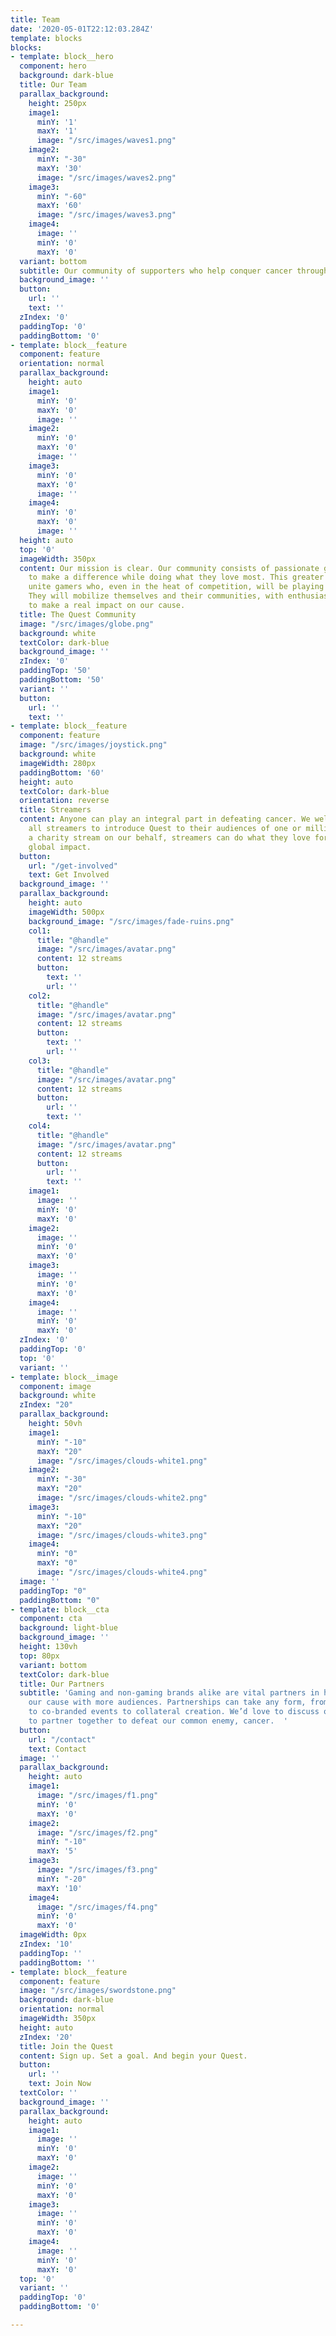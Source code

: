 ```yaml
---
title: Team
date: '2020-05-01T22:12:03.284Z'
template: blocks
blocks:
- template: block__hero
  component: hero
  background: dark-blue
  title: Our Team
  parallax_background:
    height: 250px
    image1:
      minY: '1'
      maxY: '1'
      image: "/src/images/waves1.png"
    image2:
      minY: "-30"
      maxY: '30'
      image: "/src/images/waves2.png"
    image3:
      minY: "-60"
      maxY: '60'
      image: "/src/images/waves3.png"
    image4:
      image: ''
      minY: '0'
      maxY: '0'
  variant: bottom
  subtitle: Our community of supporters who help conquer cancer through gaming
  background_image: ''
  button:
    url: ''
    text: ''
  zIndex: '0'
  paddingTop: '0'
  paddingBottom: '0'
- template: block__feature
  component: feature
  orientation: normal
  parallax_background:
    height: auto
    image1:
      minY: '0'
      maxY: '0'
      image: ''
    image2:
      minY: '0'
      maxY: '0'
      image: ''
    image3:
      minY: '0'
      maxY: '0'
      image: ''
    image4:
      minY: '0'
      maxY: '0'
      image: ''
  height: auto
  top: '0'
  imageWidth: 350px
  content: Our mission is clear. Our community consists of passionate gamers, eager
    to make a difference while doing what they love most. This greater purpose will
    unite gamers who, even in the heat of competition, will be playing as one team.
    They will mobilize themselves and their communities, with enthusiasm and pride,
    to make a real impact on our cause.
  title: The Quest Community
  image: "/src/images/globe.png"
  background: white
  textColor: dark-blue
  background_image: ''
  zIndex: '0'
  paddingTop: '50'
  paddingBottom: '50'
  variant: ''
  button:
    url: ''
    text: ''
- template: block__feature
  component: feature
  image: "/src/images/joystick.png"
  background: white
  imageWidth: 280px
  paddingBottom: '60'
  height: auto
  textColor: dark-blue
  orientation: reverse
  title: Streamers
  content: Anyone can play an integral part in defeating cancer. We welcome any and
    all streamers to introduce Quest to their audiences of one or millions. By hosting
    a charity stream on our behalf, streamers can do what they love for a lasting
    global impact.
  button:
    url: "/get-involved"
    text: Get Involved
  background_image: ''
  parallax_background:
    height: auto
    imageWidth: 500px
    background_image: "/src/images/fade-ruins.png"
    col1:
      title: "@handle"
      image: "/src/images/avatar.png"
      content: 12 streams
      button:
        text: ''
        url: ''
    col2:
      title: "@handle"
      image: "/src/images/avatar.png"
      content: 12 streams
      button:
        text: ''
        url: ''
    col3:
      title: "@handle"
      image: "/src/images/avatar.png"
      content: 12 streams
      button:
        url: ''
        text: ''
    col4:
      title: "@handle"
      image: "/src/images/avatar.png"
      content: 12 streams
      button:
        url: ''
        text: ''
    image1:
      image: ''
      minY: '0'
      maxY: '0'
    image2:
      image: ''
      minY: '0'
      maxY: '0'
    image3:
      image: ''
      minY: '0'
      maxY: '0'
    image4:
      image: ''
      minY: '0'
      maxY: '0'
  zIndex: '0'
  paddingTop: '0'
  top: '0'
  variant: ''
- template: block__image
  component: image
  background: white
  zIndex: "20"
  parallax_background:
    height: 50vh
    image1:
      minY: "-10"
      maxY: "20"
      image: "/src/images/clouds-white1.png"
    image2:
      minY: "-30"
      maxY: "20"
      image: "/src/images/clouds-white2.png"
    image3:
      minY: "-10"
      maxY: "20"
      image: "/src/images/clouds-white3.png"
    image4:
      minY: "0"
      maxY: "0"
      image: "/src/images/clouds-white4.png"
  image: ''
  paddingTop: "0"
  paddingBottom: "0"
- template: block__cta
  component: cta
  background: light-blue
  background_image: ''
  height: 130vh
  top: 80px
  variant: bottom
  textColor: dark-blue
  title: Our Partners
  subtitle: 'Gaming and non-gaming brands alike are vital partners in helping to further
    our cause with more audiences. Partnerships can take any form, from sponsorships
    to co-branded events to collateral creation. We’d love to discuss opportunities
    to partner together to defeat our common enemy, cancer.  '
  button:
    url: "/contact"
    text: Contact
  image: ''
  parallax_background:
    height: auto
    image1:
      image: "/src/images/f1.png"
      minY: '0'
      maxY: '0'
    image2:
      image: "/src/images/f2.png"
      minY: "-10"
      maxY: '5'
    image3:
      image: "/src/images/f3.png"
      minY: "-20"
      maxY: '10'
    image4:
      image: "/src/images/f4.png"
      minY: '0'
      maxY: '0'
  imageWidth: 0px
  zIndex: '10'
  paddingTop: ''
  paddingBottom: ''
- template: block__feature
  component: feature
  image: "/src/images/swordstone.png"
  background: dark-blue
  orientation: normal
  imageWidth: 350px
  height: auto
  zIndex: '20'
  title: Join the Quest
  content: Sign up. Set a goal. And begin your Quest.
  button:
    url: ''
    text: Join Now
  textColor: ''
  background_image: ''
  parallax_background:
    height: auto
    image1:
      image: ''
      minY: '0'
      maxY: '0'
    image2:
      image: ''
      minY: '0'
      maxY: '0'
    image3:
      image: ''
      minY: '0'
      maxY: '0'
    image4:
      image: ''
      minY: '0'
      maxY: '0'
  top: '0'
  variant: ''
  paddingTop: '0'
  paddingBottom: '0'

---
```

